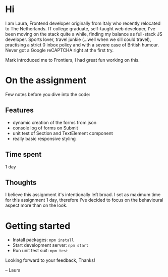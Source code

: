 # Hi
I am Laura, Frontend developer originally from Italy who recently relocated to The Netherlands.
IT college graduate, self-taught web developer, I've been moving on the stack quite a while, finding my balance as full-stack JS developer.
Sports lover, travel junkie (...well when we sill could travel), practising a strict 0 inbox policy and with a severe case of British humour.
Never got a Google reCAPTCHA right at the first try.

Mark introduced me to Frontiers, I had great fun working on this.

# On the assignment
Few notes before you dive into the code:
## Features
- dynamic creation of the forms from json
- console log of forms on Submit
- unit test of Section and TextElement component
- really basic responsive styling

## Time spent
1 day

## Thoughts
I believe this assignment it's intentionally left broad. I set as maximum time for this assignment 1 day, therefore I've decided to focus on the behavioural aspect more than on the look.

# Getting started
- Install packages: `npm install`
- Start development server: `npm start`
- Run unit test suit: `npm test`


Looking forward to your feedback,
Thanks!

– Laura